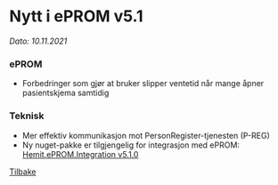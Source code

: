 # Nytt i ePROM v5.1
*Dato: 10.11.2021*

### ePROM
* Forbedringer som gjør at bruker slipper ventetid når mange åpner pasientskjema samtidig

### Teknisk
* Mer effektiv kommunikasjon mot PersonRegister-tjenesten (P-REG)
* Ny nuget-pakke er tilgjengelig for integrasjon med ePROM: [Hemit.ePROM.Integration v5.1.0](https://dev.azure.com/hemit/Hemit%20Public%20Packages/_packaging?_a=package&feed=Hemit_public_packages%40Local&package=Hemit.ePROM.Integration&protocolType=NuGet&version=5.1.0)

[Tilbake](../)
